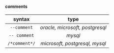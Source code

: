 #### comments

| syntax | type |
|:---:|:---:|
|```--comment```|*oracle, microsoft, postgresql*|
|```-- comment```|*mysql*|
|```/*comment*/```|*microsoft, postgresql, mysql*|
